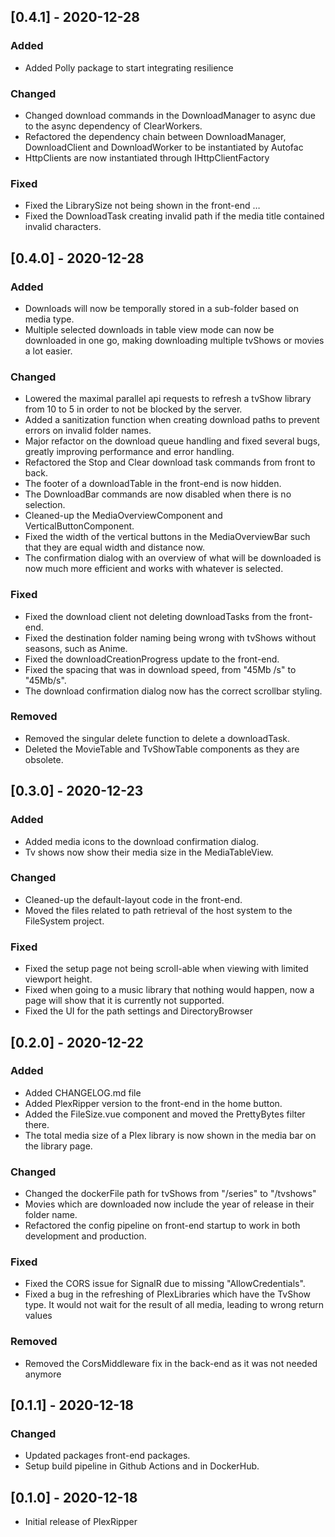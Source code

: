 ## [0.4.1] - 2020-12-28

### Added

-   Added Polly package to start integrating resilience

### Changed

-   Changed download commands in the DownloadManager to async due to the async dependency of ClearWorkers.
-   Refactored the dependency chain between DownloadManager, DownloadClient and DownloadWorker to be instantiated by Autofac
-   HttpClients are now instantiated through IHttpClientFactory

### Fixed

-   Fixed the LibrarySize not being shown in the front-end …
-   Fixed the DownloadTask creating invalid path if the media title contained invalid characters.

## [0.4.0] - 2020-12-28

### Added

-   Downloads will now be temporally stored in a sub-folder based on media type.
-   Multiple selected downloads in table view mode can now be downloaded in one go, making downloading multiple tvShows or movies a lot easier.

### Changed

-   Lowered the maximal parallel api requests to refresh a tvShow library from 10 to 5 in order to not be blocked by the server.
-   Added a sanitization function when creating download paths to prevent errors on invalid folder names.
-   Major refactor on the download queue handling and fixed several bugs, greatly improving performance and error handling.
-   Refactored the Stop and Clear download task commands from front to back.
-   The footer of a downloadTable in the front-end is now hidden.
-   The DownloadBar commands are now disabled when there is no selection.
-   Cleaned-up the MediaOverviewComponent and VerticalButtonComponent.
-   Fixed the width of the vertical buttons in the MediaOverviewBar such that they are equal width and distance now.
-   The confirmation dialog with an overview of what will be downloaded is now much more efficient and works with whatever is selected.

### Fixed

-   Fixed the download client not deleting downloadTasks from the front-end.
-   Fixed the destination folder naming being wrong with tvShows without seasons, such as Anime.
-   Fixed the downloadCreationProgress update to the front-end.
-   Fixed the spacing that was in download speed, from "45Mb /s" to "45Mb/s".
-   The download confirmation dialog now has the correct scrollbar styling.

### Removed

-   Removed the singular delete function to delete a downloadTask.
-   Deleted the MovieTable and TvShowTable components as they are obsolete.

## [0.3.0] - 2020-12-23

### Added

-   Added media icons to the download confirmation dialog.
-   Tv shows now show their media size in the MediaTableView.

### Changed

-   Cleaned-up the default-layout code in the front-end.
-   Moved the files related to path retrieval of the host system to the FileSystem project.

### Fixed

-   Fixed the setup page not being scroll-able when viewing with limited viewport height.
-   Fixed when going to a music library that nothing would happen, now a page will show that it is currently not supported.
-   Fixed the UI for the path settings and DirectoryBrowser

## [0.2.0] - 2020-12-22

### Added

-   Added CHANGELOG.md file
-   Added PlexRipper version to the front-end in the home button.
-   Added the FileSize.vue component and moved the PrettyBytes filter there.
-   The total media size of a Plex library is now shown in the media bar on the library page.

### Changed

-   Changed the dockerFile path for tvShows from "/series" to "/tvshows"
-   Movies which are downloaded now include the year of release in their folder name.
-   Refactored the config pipeline on front-end startup to work in both development and production.

### Fixed

-   Fixed the CORS issue for SignalR due to missing "AllowCredentials".
-   Fixed a bug in the refreshing of PlexLibraries which have the TvShow type.
    It would not wait for the result of all media, leading to wrong return values

### Removed

-   Removed the CorsMiddleware fix in the back-end as it was not needed anymore

## [0.1.1] - 2020-12-18

### Changed

-   Updated packages front-end packages.
-   Setup build pipeline in Github Actions and in DockerHub.

## [0.1.0] - 2020-12-18

-   Initial release of PlexRipper
